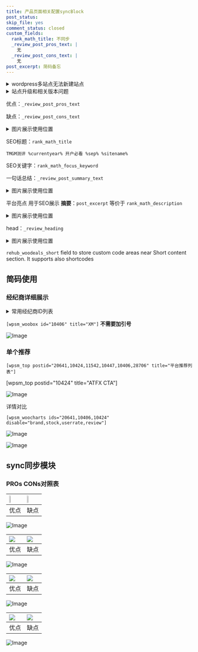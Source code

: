 ```yaml
---
title: 产品页面相关配置syncBlock
post_status: 
skip_file: yes
comment_status: closed
custom_fields:
  rank_math_title: 不同步
  _review_post_pros_text: |
    无
  _review_post_cons_text: |
    无
post_excerpt: 简码备忘
---
```

<details><summary>wordpress多站点无法新建站点</summary>

<li>和报错需要清理cookies一样的原因</li>
<li>wp-config.php里面<code>define( 'SUBDOMAIN_INSTALL', false );//子域名安装</code></li>
<li>新建子站点是用<code>define( 'SUBDOMAIN_INSTALL', true);//子域名安装</code> 完成以后，改成<code>false</code></li>
</details>

<details><summary>站点升级和相关版本问题</summary>

<p>wordpress：5.9.9
woocommerce：7.5.1
出现问题的地方：主题选项里面>><strong>Product layout >>compact style</strong></p>
<p>如何出现没有用过的字段 导致无法保存。先导出配置 然后进行修改，后面再次恢复即可。</p>
<p>出现部分字段无法显示时，需要返回默认布局后，对产品进行保存就好了。</p>
<p></p>
</details>

优点：`_review_post_pros_text`

缺点：`_review_post_cons_text`

<details><summary>图片展示使用位置</summary>

<img src="https://prod-files-secure.s3.us-west-2.amazonaws.com/39ed1227-6d7d-4570-be36-9ccd4a2c4241/f51d3d83-55d4-4bdf-9604-f37ec77ab556/Untitled.png?X-Amz-Algorithm=AWS4-HMAC-SHA256&X-Amz-Content-Sha256=UNSIGNED-PAYLOAD&X-Amz-Credential=ASIAZI2LB466XFUWHJWR%2F20250910%2Fus-west-2%2Fs3%2Faws4_request&X-Amz-Date=20250910T045523Z&X-Amz-Expires=3600&X-Amz-Security-Token=IQoJb3JpZ2luX2VjEHoaCXVzLXdlc3QtMiJHMEUCIEsHuGTQE00WoG46Seg77Zw2hR4n%2FzxsCHkPsR4vigKYAiEAi28gzKHR%2F%2BwJm45ZeI4cryUJhTxDqbKjzdCSHrWz7CgqiAQI4%2F%2F%2F%2F%2F%2F%2F%2F%2F%2F%2FARAAGgw2Mzc0MjMxODM4MDUiDPXTSArB4lNif10HEircA0Fk3ZO0aURrjwSpVPefK6Uf%2Ba4NNImGBQpMn61rO6aPaxzLYcr7iOlJIi5nfM7jo1TH6o7AjdtEonJjOb6emqDMFzl%2FzLniCAz2ULg4AX4D6OxzOoYtWBe42t2X8%2BMa2rlLoHchCXHnic9YdTwlHcCcXz2Fi7roXLqpIMD3rFvYCZyosmfNQRde37W3lBXbJ8a6wV6MWGSEoX6i7A8j9%2FynF89ebsmVVfdBZ564WnVi9HuSpJHqMHrenKCEw%2FNxPNKJ2Nkiq4fi%2BSJ3ZRR%2FcVyonsiKy2Pw2WbvH0PXf5h9iarxsve1SXMX1%2Fl06xYsdSkP4ggtui4haD1%2B7Y%2B3lagK%2BAJuMpU6%2BqTDoR119guLrjgYj4GKoXKqiOQMYmcRfBWb3xXsh5Se1jG5bdCzWRu%2BA%2BmSbw9328cw9U5jSpNc631mHDTdH5nGzsBsczyuJQQSFjXgl1SBENtdYH1HLehHtop6Hb%2BAc1Ad22zqW9aEobtsNZHFr2%2Ff5%2FOTS7TOpzGI7Y%2FXKLZzQKHo%2BQFho1UntLTWgv8KMJ6QluBZpOXgiZQYSafkIAkqTffDq8WRWmbiwgjpzrtz8t27gQRg8GxoN%2FwDWpjGVhlzyQp3dIuGLp3zQAfxm%2FBbOpo%2BMPK0g8YGOqUBXkjItWeYBG8tY%2FJUoCQbSIjYpo6US1ic5JyGIfYAJgzS%2FBglXMwF7Da9zhzMAZyjmqz0T2l%2BXcVbCU0V4dxdPjnQX%2BJH%2B9lGpm3CttullSOdkF0Ma56pT69NndPlmgcj1KbN6fxsihYqLd0n8yT5coe4HNeyMmCoBuJUbTCmpU8z5xy2A9SN34mR4UokbZrj3sypZ%2B0NSmHFUviNT2peSs2p3cIO&X-Amz-Signature=4724c4820413d2da9dbe86a350811a93f2249d74960e7bd9957e568f57707118&X-Amz-SignedHeaders=host&x-amz-checksum-mode=ENABLED&x-id=GetObject" alt="Image">
</details>

SEO标题：`rank_math_title`

`TMGM测评 %currentyear% 开户必看 %sep% %sitename%`

SEO关键字：`rank_math_focus_keyword`

一句话总结：`_review_post_summary_text`

<details><summary>图片展示使用位置</summary>

<img src="https://prod-files-secure.s3.us-west-2.amazonaws.com/39ed1227-6d7d-4570-be36-9ccd4a2c4241/4b96a922-296c-4f4e-8630-d1c870cbce01/Untitled.png?X-Amz-Algorithm=AWS4-HMAC-SHA256&X-Amz-Content-Sha256=UNSIGNED-PAYLOAD&X-Amz-Credential=ASIAZI2LB4665SCMR5Z4%2F20250910%2Fus-west-2%2Fs3%2Faws4_request&X-Amz-Date=20250910T045524Z&X-Amz-Expires=3600&X-Amz-Security-Token=IQoJb3JpZ2luX2VjEHoaCXVzLXdlc3QtMiJGMEQCIGt55zUjstbPo6MXRkL%2Fix6IDCfoVBtonInt%2FNygqxDSAiAgQsqGdi2L0FmHEwp05yedR8cA8WWGqTH%2FJqnIDtxWNCqIBAjj%2F%2F%2F%2F%2F%2F%2F%2F%2F%2F8BEAAaDDYzNzQyMzE4MzgwNSIMJJAIwSAq%2FYjxtElKKtwDezKX1Z58YVes3XUPr4ajnhmyLYeix%2FmwnvTPo6oslq%2F2aJJQbaarre7VW1hGx2GZmqHHawqBJyoVAnZ%2Fzz2W6F8GCV1dYY%2B3aJLvs5Ccv0I5ostmh71Ztid%2Fh05RfecEhe1zYnKBP74iOGPS7rsq%2FAYd4K%2FfyZHgHHM%2FuUZbcwigcqZME6OEmIrmsBcCqyk1lwg6Ymc4Hf9uTdbfY2JTKLnX7vUBxR1cx13jooVeHgU3%2FkSM2N0ojWhdo6O3AuTzUiShOgLXlTGZH3sbPMRDBIwRqKJ1N01qDDZTCft8zyNwY4br7vw52xOTZLGgegBX1H%2FLG7h0hT5%2FYq0DTAU9QDiKhR7NZK5n4Jp9AEHKkNxS1qdX1X42829PR4dP3aWcXvo2LeAVIxF3Yze89YBf6Z4xp5xcVRif54eDfC4RHzFOdyAfdCLw2N6EnjbSTIx%2Fd%2BjSIY9tdMaue%2BfUZZgYamMqx%2BDUUzkhpnmdqR0Cn3FYyao7k%2BSI%2BZqPoAWJYWkdIRLr5mXBJBGX25kC6ev%2B5nXISVdbuYHnthKHq%2FSS4iP14%2F0a607STX90CDEyh%2BK43w5K6ArWKDEZsgpXwM66cDv4Xt3FNYIUQ5sYuO1emP59TlZ3lqCefIUI3aQw%2FraDxgY6pgGffeWgOIW0BgZvAkWYivicGMnwAZQjSrGYePOQliFANEokiVgzm1kEC1Q5n9UFY2nU7I%2BSBDI6iWVdA7q5UXY8N%2FzVeYYlukogCv18QhZC%2B8EQMbx3DB3W91Q8l8y86vwMtnZ5TtErbO5zqgUMBvnfd9LHfEtXj9EOZ3MFFvROg5RtrFHSF3N5uDcvOzVUzvPNIWDlTkrPIzLVl2mXcza%2BhcNFm2hE&X-Amz-Signature=0561cedac46687551bbbb91985e96fc8fcbec1ee70db574c95bd76a68f499371&X-Amz-SignedHeaders=host&x-amz-checksum-mode=ENABLED&x-id=GetObject" alt="Image">
</details>

平台亮点 用于SEO展示 **摘要**：`post_excerpt`  等价于 `rank_math_description`

<details><summary>图片展示使用位置</summary>

<img src="https://prod-files-secure.s3.us-west-2.amazonaws.com/39ed1227-6d7d-4570-be36-9ccd4a2c4241/1ee11f63-b60a-4dfe-a7a7-d58ff23b5d88/Untitled.png?X-Amz-Algorithm=AWS4-HMAC-SHA256&X-Amz-Content-Sha256=UNSIGNED-PAYLOAD&X-Amz-Credential=ASIAZI2LB4667ROQX3TZ%2F20250910%2Fus-west-2%2Fs3%2Faws4_request&X-Amz-Date=20250910T045525Z&X-Amz-Expires=3600&X-Amz-Security-Token=IQoJb3JpZ2luX2VjEHoaCXVzLXdlc3QtMiJGMEQCIA2rOiDm%2FYxv9chh9MPLTZtPQhDr6C85TL0Jk3nFboLgAiAglndFuM5ubVlde6pQ6pTx9cZUmRis%2BE4gn%2F4LZqpKRCqIBAjj%2F%2F%2F%2F%2F%2F%2F%2F%2F%2F8BEAAaDDYzNzQyMzE4MzgwNSIMuHVBVWUwDTsfGG0hKtwD5FY6Y8hbjPCYKj66BC%2FM51rW7awLaXW0XOOT0WXyBfyfqi%2FH%2FDpySZzDMT1YbwWFPDZ1Q6Nxgh2bVDgfvPh4bSdsp0sRAUUv9UFgCbeY3bRIHIhzlF4rwa9qwlwTyYvg2sPDclkB9JEjeR7%2Fj2smZpZEIfOTPR5eDoC5EXNaWMUSjkyaoH0QY2sNGo6De5S%2FxxunVK58d6H09pat3cgzIJtWRM8gNKKNlkSWFJJ07ZiFwf6JYCDQnHN4tQt2TnvwwZtVbi9If%2F6Zxla8VDyDFQuAzG1c1G7GLKwpzTrA9kjN2InCrBfIav0YdlFJyi6ADlM7sigHU5Ec94kydpTEPEQBmIp2if39Kc71WhsnPxqQdHF6aJOgN9fkcUwcjFu4ZtHVZ5g3Pqa4xtaJFEF42s7xzc3DEWSz9qXXS8KMk6MgDwKnHp1%2FD9%2B3kCi%2FN%2BR%2BRlXLZT5E5imLkkxlJQQ7AtHtuD%2FnqEiwG6zzmgTROXJmoRMgAlH%2BIwXjX1oWDxWW0JQeiuJReBiM5e1tak413TdMavCoKXsz1k4EFRuUgbTG%2BMpw8i6k5Q5dy1cHnfg4TtISRUW1J%2F6HMhYCoPBvoCD5R5sYarj6VCozxdQdpt3jUHt9%2Fs01xYGhAacwsbWDxgY6pgFn99rjXzr3XeQvfNl0knYv3LLmh7NXwqqN1K0zC8cOYkiu0TBagOvNlYB1XHP2%2FAup88yrK1ctoxlK9wek2GIvY9KJ4TlteYNHTkeRX%2F9wumefVD0EdBnLf5G9ATMXmJmIeLZ%2BhZUfWc%2Fqmw0RtZgoNhDhvepvKQ%2BWsD5e%2BMPFA6duKGZXRGIT7SvzcI1QzjInfGA7n%2FgNWXtUD%2B%2Bc1NKmK9O40dir&X-Amz-Signature=ca67da568609b9c5d0e53e6268212b27dfe73aaca68068d8e8bc3821c20b8f36&X-Amz-SignedHeaders=host&x-amz-checksum-mode=ENABLED&x-id=GetObject" alt="Image">
<img src="https://prod-files-secure.s3.us-west-2.amazonaws.com/39ed1227-6d7d-4570-be36-9ccd4a2c4241/ad4118b5-78d8-4fbe-801e-3b29b5d99c01/Untitled.png?X-Amz-Algorithm=AWS4-HMAC-SHA256&X-Amz-Content-Sha256=UNSIGNED-PAYLOAD&X-Amz-Credential=ASIAZI2LB4667ROQX3TZ%2F20250910%2Fus-west-2%2Fs3%2Faws4_request&X-Amz-Date=20250910T045525Z&X-Amz-Expires=3600&X-Amz-Security-Token=IQoJb3JpZ2luX2VjEHoaCXVzLXdlc3QtMiJGMEQCIA2rOiDm%2FYxv9chh9MPLTZtPQhDr6C85TL0Jk3nFboLgAiAglndFuM5ubVlde6pQ6pTx9cZUmRis%2BE4gn%2F4LZqpKRCqIBAjj%2F%2F%2F%2F%2F%2F%2F%2F%2F%2F8BEAAaDDYzNzQyMzE4MzgwNSIMuHVBVWUwDTsfGG0hKtwD5FY6Y8hbjPCYKj66BC%2FM51rW7awLaXW0XOOT0WXyBfyfqi%2FH%2FDpySZzDMT1YbwWFPDZ1Q6Nxgh2bVDgfvPh4bSdsp0sRAUUv9UFgCbeY3bRIHIhzlF4rwa9qwlwTyYvg2sPDclkB9JEjeR7%2Fj2smZpZEIfOTPR5eDoC5EXNaWMUSjkyaoH0QY2sNGo6De5S%2FxxunVK58d6H09pat3cgzIJtWRM8gNKKNlkSWFJJ07ZiFwf6JYCDQnHN4tQt2TnvwwZtVbi9If%2F6Zxla8VDyDFQuAzG1c1G7GLKwpzTrA9kjN2InCrBfIav0YdlFJyi6ADlM7sigHU5Ec94kydpTEPEQBmIp2if39Kc71WhsnPxqQdHF6aJOgN9fkcUwcjFu4ZtHVZ5g3Pqa4xtaJFEF42s7xzc3DEWSz9qXXS8KMk6MgDwKnHp1%2FD9%2B3kCi%2FN%2BR%2BRlXLZT5E5imLkkxlJQQ7AtHtuD%2FnqEiwG6zzmgTROXJmoRMgAlH%2BIwXjX1oWDxWW0JQeiuJReBiM5e1tak413TdMavCoKXsz1k4EFRuUgbTG%2BMpw8i6k5Q5dy1cHnfg4TtISRUW1J%2F6HMhYCoPBvoCD5R5sYarj6VCozxdQdpt3jUHt9%2Fs01xYGhAacwsbWDxgY6pgFn99rjXzr3XeQvfNl0knYv3LLmh7NXwqqN1K0zC8cOYkiu0TBagOvNlYB1XHP2%2FAup88yrK1ctoxlK9wek2GIvY9KJ4TlteYNHTkeRX%2F9wumefVD0EdBnLf5G9ATMXmJmIeLZ%2BhZUfWc%2Fqmw0RtZgoNhDhvepvKQ%2BWsD5e%2BMPFA6duKGZXRGIT7SvzcI1QzjInfGA7n%2FgNWXtUD%2B%2Bc1NKmK9O40dir&X-Amz-Signature=3f0e13e60dee0cc25c2cae7afef6983b2b8c4d4d3092dbd8a8c424bfc844463f&X-Amz-SignedHeaders=host&x-amz-checksum-mode=ENABLED&x-id=GetObject" alt="Image">
<img src="https://prod-files-secure.s3.us-west-2.amazonaws.com/39ed1227-6d7d-4570-be36-9ccd4a2c4241/a38cf7c9-a79c-4b64-9e94-13589fe0758b/Untitled.png?X-Amz-Algorithm=AWS4-HMAC-SHA256&X-Amz-Content-Sha256=UNSIGNED-PAYLOAD&X-Amz-Credential=ASIAZI2LB4667ROQX3TZ%2F20250910%2Fus-west-2%2Fs3%2Faws4_request&X-Amz-Date=20250910T045525Z&X-Amz-Expires=3600&X-Amz-Security-Token=IQoJb3JpZ2luX2VjEHoaCXVzLXdlc3QtMiJGMEQCIA2rOiDm%2FYxv9chh9MPLTZtPQhDr6C85TL0Jk3nFboLgAiAglndFuM5ubVlde6pQ6pTx9cZUmRis%2BE4gn%2F4LZqpKRCqIBAjj%2F%2F%2F%2F%2F%2F%2F%2F%2F%2F8BEAAaDDYzNzQyMzE4MzgwNSIMuHVBVWUwDTsfGG0hKtwD5FY6Y8hbjPCYKj66BC%2FM51rW7awLaXW0XOOT0WXyBfyfqi%2FH%2FDpySZzDMT1YbwWFPDZ1Q6Nxgh2bVDgfvPh4bSdsp0sRAUUv9UFgCbeY3bRIHIhzlF4rwa9qwlwTyYvg2sPDclkB9JEjeR7%2Fj2smZpZEIfOTPR5eDoC5EXNaWMUSjkyaoH0QY2sNGo6De5S%2FxxunVK58d6H09pat3cgzIJtWRM8gNKKNlkSWFJJ07ZiFwf6JYCDQnHN4tQt2TnvwwZtVbi9If%2F6Zxla8VDyDFQuAzG1c1G7GLKwpzTrA9kjN2InCrBfIav0YdlFJyi6ADlM7sigHU5Ec94kydpTEPEQBmIp2if39Kc71WhsnPxqQdHF6aJOgN9fkcUwcjFu4ZtHVZ5g3Pqa4xtaJFEF42s7xzc3DEWSz9qXXS8KMk6MgDwKnHp1%2FD9%2B3kCi%2FN%2BR%2BRlXLZT5E5imLkkxlJQQ7AtHtuD%2FnqEiwG6zzmgTROXJmoRMgAlH%2BIwXjX1oWDxWW0JQeiuJReBiM5e1tak413TdMavCoKXsz1k4EFRuUgbTG%2BMpw8i6k5Q5dy1cHnfg4TtISRUW1J%2F6HMhYCoPBvoCD5R5sYarj6VCozxdQdpt3jUHt9%2Fs01xYGhAacwsbWDxgY6pgFn99rjXzr3XeQvfNl0knYv3LLmh7NXwqqN1K0zC8cOYkiu0TBagOvNlYB1XHP2%2FAup88yrK1ctoxlK9wek2GIvY9KJ4TlteYNHTkeRX%2F9wumefVD0EdBnLf5G9ATMXmJmIeLZ%2BhZUfWc%2Fqmw0RtZgoNhDhvepvKQ%2BWsD5e%2BMPFA6duKGZXRGIT7SvzcI1QzjInfGA7n%2FgNWXtUD%2B%2Bc1NKmK9O40dir&X-Amz-Signature=19f3683a9cec73a5690d0f7a6433ae528442d57c143e15816af9439389e3c9e9&X-Amz-SignedHeaders=host&x-amz-checksum-mode=ENABLED&x-id=GetObject" alt="Image">
<img src="https://prod-files-secure.s3.us-west-2.amazonaws.com/39ed1227-6d7d-4570-be36-9ccd4a2c4241/7da6fc1e-d2ac-42ae-8c75-cb5749aa18f6/Untitled.png?X-Amz-Algorithm=AWS4-HMAC-SHA256&X-Amz-Content-Sha256=UNSIGNED-PAYLOAD&X-Amz-Credential=ASIAZI2LB4667ROQX3TZ%2F20250910%2Fus-west-2%2Fs3%2Faws4_request&X-Amz-Date=20250910T045525Z&X-Amz-Expires=3600&X-Amz-Security-Token=IQoJb3JpZ2luX2VjEHoaCXVzLXdlc3QtMiJGMEQCIA2rOiDm%2FYxv9chh9MPLTZtPQhDr6C85TL0Jk3nFboLgAiAglndFuM5ubVlde6pQ6pTx9cZUmRis%2BE4gn%2F4LZqpKRCqIBAjj%2F%2F%2F%2F%2F%2F%2F%2F%2F%2F8BEAAaDDYzNzQyMzE4MzgwNSIMuHVBVWUwDTsfGG0hKtwD5FY6Y8hbjPCYKj66BC%2FM51rW7awLaXW0XOOT0WXyBfyfqi%2FH%2FDpySZzDMT1YbwWFPDZ1Q6Nxgh2bVDgfvPh4bSdsp0sRAUUv9UFgCbeY3bRIHIhzlF4rwa9qwlwTyYvg2sPDclkB9JEjeR7%2Fj2smZpZEIfOTPR5eDoC5EXNaWMUSjkyaoH0QY2sNGo6De5S%2FxxunVK58d6H09pat3cgzIJtWRM8gNKKNlkSWFJJ07ZiFwf6JYCDQnHN4tQt2TnvwwZtVbi9If%2F6Zxla8VDyDFQuAzG1c1G7GLKwpzTrA9kjN2InCrBfIav0YdlFJyi6ADlM7sigHU5Ec94kydpTEPEQBmIp2if39Kc71WhsnPxqQdHF6aJOgN9fkcUwcjFu4ZtHVZ5g3Pqa4xtaJFEF42s7xzc3DEWSz9qXXS8KMk6MgDwKnHp1%2FD9%2B3kCi%2FN%2BR%2BRlXLZT5E5imLkkxlJQQ7AtHtuD%2FnqEiwG6zzmgTROXJmoRMgAlH%2BIwXjX1oWDxWW0JQeiuJReBiM5e1tak413TdMavCoKXsz1k4EFRuUgbTG%2BMpw8i6k5Q5dy1cHnfg4TtISRUW1J%2F6HMhYCoPBvoCD5R5sYarj6VCozxdQdpt3jUHt9%2Fs01xYGhAacwsbWDxgY6pgFn99rjXzr3XeQvfNl0knYv3LLmh7NXwqqN1K0zC8cOYkiu0TBagOvNlYB1XHP2%2FAup88yrK1ctoxlK9wek2GIvY9KJ4TlteYNHTkeRX%2F9wumefVD0EdBnLf5G9ATMXmJmIeLZ%2BhZUfWc%2Fqmw0RtZgoNhDhvepvKQ%2BWsD5e%2BMPFA6duKGZXRGIT7SvzcI1QzjInfGA7n%2FgNWXtUD%2B%2Bc1NKmK9O40dir&X-Amz-Signature=77e7cc176573dba5a67093cc171f587c2f97e26d30f4269b1f2febaf4da60887&X-Amz-SignedHeaders=host&x-amz-checksum-mode=ENABLED&x-id=GetObject" alt="Image">
<img src="https://prod-files-secure.s3.us-west-2.amazonaws.com/39ed1227-6d7d-4570-be36-9ccd4a2c4241/7e97f40a-eaee-47f5-b2f9-475f96808fa7/Untitled.png?X-Amz-Algorithm=AWS4-HMAC-SHA256&X-Amz-Content-Sha256=UNSIGNED-PAYLOAD&X-Amz-Credential=ASIAZI2LB4667ROQX3TZ%2F20250910%2Fus-west-2%2Fs3%2Faws4_request&X-Amz-Date=20250910T045525Z&X-Amz-Expires=3600&X-Amz-Security-Token=IQoJb3JpZ2luX2VjEHoaCXVzLXdlc3QtMiJGMEQCIA2rOiDm%2FYxv9chh9MPLTZtPQhDr6C85TL0Jk3nFboLgAiAglndFuM5ubVlde6pQ6pTx9cZUmRis%2BE4gn%2F4LZqpKRCqIBAjj%2F%2F%2F%2F%2F%2F%2F%2F%2F%2F8BEAAaDDYzNzQyMzE4MzgwNSIMuHVBVWUwDTsfGG0hKtwD5FY6Y8hbjPCYKj66BC%2FM51rW7awLaXW0XOOT0WXyBfyfqi%2FH%2FDpySZzDMT1YbwWFPDZ1Q6Nxgh2bVDgfvPh4bSdsp0sRAUUv9UFgCbeY3bRIHIhzlF4rwa9qwlwTyYvg2sPDclkB9JEjeR7%2Fj2smZpZEIfOTPR5eDoC5EXNaWMUSjkyaoH0QY2sNGo6De5S%2FxxunVK58d6H09pat3cgzIJtWRM8gNKKNlkSWFJJ07ZiFwf6JYCDQnHN4tQt2TnvwwZtVbi9If%2F6Zxla8VDyDFQuAzG1c1G7GLKwpzTrA9kjN2InCrBfIav0YdlFJyi6ADlM7sigHU5Ec94kydpTEPEQBmIp2if39Kc71WhsnPxqQdHF6aJOgN9fkcUwcjFu4ZtHVZ5g3Pqa4xtaJFEF42s7xzc3DEWSz9qXXS8KMk6MgDwKnHp1%2FD9%2B3kCi%2FN%2BR%2BRlXLZT5E5imLkkxlJQQ7AtHtuD%2FnqEiwG6zzmgTROXJmoRMgAlH%2BIwXjX1oWDxWW0JQeiuJReBiM5e1tak413TdMavCoKXsz1k4EFRuUgbTG%2BMpw8i6k5Q5dy1cHnfg4TtISRUW1J%2F6HMhYCoPBvoCD5R5sYarj6VCozxdQdpt3jUHt9%2Fs01xYGhAacwsbWDxgY6pgFn99rjXzr3XeQvfNl0knYv3LLmh7NXwqqN1K0zC8cOYkiu0TBagOvNlYB1XHP2%2FAup88yrK1ctoxlK9wek2GIvY9KJ4TlteYNHTkeRX%2F9wumefVD0EdBnLf5G9ATMXmJmIeLZ%2BhZUfWc%2Fqmw0RtZgoNhDhvepvKQ%2BWsD5e%2BMPFA6duKGZXRGIT7SvzcI1QzjInfGA7n%2FgNWXtUD%2B%2Bc1NKmK9O40dir&X-Amz-Signature=4b2c1eb9a05e93694874b08b345f22893e7286b8cecbb9897c5b45554253be4b&X-Amz-SignedHeaders=host&x-amz-checksum-mode=ENABLED&x-id=GetObject" alt="Image">
</details>

head：`_review_heading`

<details><summary>图片展示使用位置</summary>

<img src="https://prod-files-secure.s3.us-west-2.amazonaws.com/39ed1227-6d7d-4570-be36-9ccd4a2c4241/3a4650ad-9887-415c-889a-edd51fa54f27/Untitled.png?X-Amz-Algorithm=AWS4-HMAC-SHA256&X-Amz-Content-Sha256=UNSIGNED-PAYLOAD&X-Amz-Credential=ASIAZI2LB466VV7HXLWO%2F20250910%2Fus-west-2%2Fs3%2Faws4_request&X-Amz-Date=20250910T045526Z&X-Amz-Expires=3600&X-Amz-Security-Token=IQoJb3JpZ2luX2VjEHoaCXVzLXdlc3QtMiJIMEYCIQCj%2BR0sqs79DkJL0Ym%2BhKa%2BMfl9VS7OHzxzCKQcH7WVtAIhAJE4%2BxGinXFHH9GGvfeg%2BWP6bG8rY3nBT%2F6%2Fe2FZoDKrKogECOP%2F%2F%2F%2F%2F%2F%2F%2F%2F%2FwEQABoMNjM3NDIzMTgzODA1IgyWtKxsVS2CCXGaGbwq3AMQai4xdWeugLpE%2FRRjfnhYvccwe06I88TpMqXaNdPGLz%2F9GDHdaU7mWnPGsH8csDj4DOsCrpo52%2FHTNVLBUxkpOiBt0Q1B5%2BI2M6ycT0l2bKFbmiHS%2B5cngtAT0WijmmRkdeczj0BbG%2BETkZBDPQSAUKHL4vA6K7m%2FJFgXbWBbD5EzXGYY7IMbF1QgLxkG%2FXfxGvT67FljmXgQ7jC5pdx4Rws5yJkBeYLhKWjiFwNMCjxa1%2BGL3%2BQaWzx%2BrQXuO%2FxuO7WXS%2BWALpHxT24u00aWWLuS6D%2BLM0E04zph8flDI%2B3C0Na%2FK9tGMai%2Bru9%2FWLwBkNgzVEUNveUgW4dBRJm%2B63aXxbaRZnD2Lo4qTffKyk%2BRDkfhJW7tPUuGPgS%2FxU9CJN2B6ZlqDJx1YoT93FdK06bREnR%2FcIUmcb5PkOBiJ8VV1VNjQXFjRTjTqIv9OhB9QwYpK3rWM1VVoqYgye2fCHHySke%2Bb%2FaCJqc%2Fk60fuDYU0D7Zc%2FEiISwvpjUMbfop0dDMZClsL1LntSEqv%2B1Y1EnQhr9YNTNcbRdw0ehH2%2BfaW3vL2XaWl38ZApQWcpF%2BxnTWjbdxUtNd3knwKuDVCEqEIKdpTjbzTgpHSyL7sIoOK8%2FBSWQsOw55gzCdtYPGBjqkAYBLiWboCp%2BDh3YTTmJ8iIITxPJO4xEBXOEtcVI5oCd9Tx0843O2EsiczkYXjY%2BleJFnwnKIuhFDixza7OTBjZ1FfbGYgDwWTsKlki4hijdokqfFtopm7p7sNsnERgkh5yCqFUTbIEFdgJiA692RNAR%2BQ%2BiGSxLACsb32u%2BAQBMJdYyKWyDkXfBpWi5QdCYUHZHxm4ciir9nGgYA3RyUrKp6xaVm&X-Amz-Signature=34010d54d30e2a72f31618d5bfd80e0d6cfc17635ec5185ad915955a2b4e0e2b&X-Amz-SignedHeaders=host&x-amz-checksum-mode=ENABLED&x-id=GetObject" alt="Image">
</details>

`rehub_woodeals_short`	field to store custom code areas near Short content section. It supports also shortcodes



## 简码使用

### 经纪商详细展示

<details><summary>常用经纪商ID列表</summary>

<pre><code class="php">嘉盛 ===> 20641  [wpsm_woobox id="20641" title="嘉盛"]
易信easymarkets ===> 11542  [wpsm_woobox id="11542" title="易信easymarkets"]
ATFX外汇 ===> 10424  [wpsm_woobox id="10424" title="ATFX"]
XM ===> 10406  [wpsm_woobox id="10406" title="XM"]
TMGM ===> 29622  [wpsm_woobox id="29622" title="TMGM"]
HYCM ===> 10447  [wpsm_woobox id="10447" title="HYCM"]
fpmarkets澳福外汇 ===> 20639  [wpsm_woobox id="20639" title="fpmarkets澳福外汇"]</code></pre>
</details>

`[wpsm_woobox id="10406" title="XM"]` **不需要加引号**

![Image](https://prod-files-secure.s3.us-west-2.amazonaws.com/39ed1227-6d7d-4570-be36-9ccd4a2c4241/4f898f9d-0fa7-4e43-acd3-ac6bc7be575a/Untitled.png?X-Amz-Algorithm=AWS4-HMAC-SHA256&X-Amz-Content-Sha256=UNSIGNED-PAYLOAD&X-Amz-Credential=ASIAZI2LB4666BGAGYVR%2F20250910%2Fus-west-2%2Fs3%2Faws4_request&X-Amz-Date=20250910T045522Z&X-Amz-Expires=3600&X-Amz-Security-Token=IQoJb3JpZ2luX2VjEHoaCXVzLXdlc3QtMiJHMEUCIBuoJ1bQFTiY5p9U4RrExg%2BH1tfgPW%2F6q3M6AKWoBVG1AiEA02Nsjq4HLhyNDYzWVHvKJoDj7k61pQGlAq2zl8uP5RIqiAQI4%2F%2F%2F%2F%2F%2F%2F%2F%2F%2F%2FARAAGgw2Mzc0MjMxODM4MDUiDIdMEJx4O%2B7qS2t58CrcA9WbmY8o8Bl7CjXUq1UBEZBEnf23qq%2FXgcBDwJ5GbSnATOD3GHAwNsW%2FhnQyyrn8astrfzOpMogod%2Be4CuCO44Fwxwq3I2FOSnCaIcGOqXESHE3IT4dEtg8lHj2W9Z7uW5EC21sXRtCVXySN9y5PcYSyFpHvM%2FLGkf6Jg7BCux05ZuEX4%2FcG2dG1YMXoLfu6c%2FMux07Ji3dOR57zEqa8V3pW29EYg1V89fDp6W2s3ZALGyxPznueSgf785i8wvrAgtW3%2ByOURi9yPYS96S21cRM4aZ%2BswDh0jS6QcHc6aN%2FnrODD%2FhGfZBy8r4iZJFEq9%2BpC7vFNe%2B%2F8YiUg%2BtI5G47w2QV54OSkAKeln3oVvjjYjXUso%2F33wm4yXsaCAA%2BDjX%2B0xRrevC%2BfIlblkCdbgSBULM0PBrk6kBj%2BTfE1MkOnEj9Pn%2FM7K0L2J6qzMIAyJjrzgBAxUac8mAaMEI1PkG8BPNya5GEV8QjTjxJJanekI31amOcXw3jJOlgDLJK0ENMxSu05itKglLfE8LFr3uJdeaiXhhB4c3rbn6TGJVCdqJ5GvC8JONS%2FuERnK3IOF4Ps0l7gI9WZ6bB8C3a5jCUtkMtDnpEhpKzfDjdQ127gLAFdhgheDLe6eQGBMIa1g8YGOqUB%2FC5WB41q3vB94pq2rgrSI6VwLsXTIfp5J4PNT15w%2F3Gdmt1qnWXjk3bB0mp4EG00Tuc3A1QVeXn3Fz%2B38AzK4921F7i8B41OPZdtSn5KqEfUbQ2Ya8z4Mf%2F3Ul4ynhqV3gaNf05d2NPu69hEqbxyzUyaSUMS0RqerspldJxeVs9Dz51JpbEqiziINTzKJkUR7VFPApkFAIRO%2BHuBZWchxl50asZu&X-Amz-Signature=07815b7493245b44e3e419efa9b40e428fa7f26cbedf827ad07548aef3e2c1e3&X-Amz-SignedHeaders=host&x-amz-checksum-mode=ENABLED&x-id=GetObject)

### 单个推荐
`[wpsm_top postid="20641,10424,11542,10447,10406,28706" title="平台推荐列表"]`

[wpsm_top postid="10424" title="ATFX CTA"]

![Image](https://prod-files-secure.s3.us-west-2.amazonaws.com/39ed1227-6d7d-4570-be36-9ccd4a2c4241/5ac620dc-51a8-48b6-b55d-91f47299193c/Untitled.png?X-Amz-Algorithm=AWS4-HMAC-SHA256&X-Amz-Content-Sha256=UNSIGNED-PAYLOAD&X-Amz-Credential=ASIAZI2LB4666BGAGYVR%2F20250910%2Fus-west-2%2Fs3%2Faws4_request&X-Amz-Date=20250910T045522Z&X-Amz-Expires=3600&X-Amz-Security-Token=IQoJb3JpZ2luX2VjEHoaCXVzLXdlc3QtMiJHMEUCIBuoJ1bQFTiY5p9U4RrExg%2BH1tfgPW%2F6q3M6AKWoBVG1AiEA02Nsjq4HLhyNDYzWVHvKJoDj7k61pQGlAq2zl8uP5RIqiAQI4%2F%2F%2F%2F%2F%2F%2F%2F%2F%2F%2FARAAGgw2Mzc0MjMxODM4MDUiDIdMEJx4O%2B7qS2t58CrcA9WbmY8o8Bl7CjXUq1UBEZBEnf23qq%2FXgcBDwJ5GbSnATOD3GHAwNsW%2FhnQyyrn8astrfzOpMogod%2Be4CuCO44Fwxwq3I2FOSnCaIcGOqXESHE3IT4dEtg8lHj2W9Z7uW5EC21sXRtCVXySN9y5PcYSyFpHvM%2FLGkf6Jg7BCux05ZuEX4%2FcG2dG1YMXoLfu6c%2FMux07Ji3dOR57zEqa8V3pW29EYg1V89fDp6W2s3ZALGyxPznueSgf785i8wvrAgtW3%2ByOURi9yPYS96S21cRM4aZ%2BswDh0jS6QcHc6aN%2FnrODD%2FhGfZBy8r4iZJFEq9%2BpC7vFNe%2B%2F8YiUg%2BtI5G47w2QV54OSkAKeln3oVvjjYjXUso%2F33wm4yXsaCAA%2BDjX%2B0xRrevC%2BfIlblkCdbgSBULM0PBrk6kBj%2BTfE1MkOnEj9Pn%2FM7K0L2J6qzMIAyJjrzgBAxUac8mAaMEI1PkG8BPNya5GEV8QjTjxJJanekI31amOcXw3jJOlgDLJK0ENMxSu05itKglLfE8LFr3uJdeaiXhhB4c3rbn6TGJVCdqJ5GvC8JONS%2FuERnK3IOF4Ps0l7gI9WZ6bB8C3a5jCUtkMtDnpEhpKzfDjdQ127gLAFdhgheDLe6eQGBMIa1g8YGOqUB%2FC5WB41q3vB94pq2rgrSI6VwLsXTIfp5J4PNT15w%2F3Gdmt1qnWXjk3bB0mp4EG00Tuc3A1QVeXn3Fz%2B38AzK4921F7i8B41OPZdtSn5KqEfUbQ2Ya8z4Mf%2F3Ul4ynhqV3gaNf05d2NPu69hEqbxyzUyaSUMS0RqerspldJxeVs9Dz51JpbEqiziINTzKJkUR7VFPApkFAIRO%2BHuBZWchxl50asZu&X-Amz-Signature=1a58279c03283f85531a37602491bd1192bacf2092476faee5cd8c113ed0e7ca&X-Amz-SignedHeaders=host&x-amz-checksum-mode=ENABLED&x-id=GetObject)

详情对比

`[wpsm_woocharts ids="20641,10406,10424" disable="brand,stock,userrate,review"]`

![Image](https://prod-files-secure.s3.us-west-2.amazonaws.com/39ed1227-6d7d-4570-be36-9ccd4a2c4241/bf3ba45f-b9f3-4295-8aef-b4a495fd25f4/Untitled.png?X-Amz-Algorithm=AWS4-HMAC-SHA256&X-Amz-Content-Sha256=UNSIGNED-PAYLOAD&X-Amz-Credential=ASIAZI2LB4666BGAGYVR%2F20250910%2Fus-west-2%2Fs3%2Faws4_request&X-Amz-Date=20250910T045522Z&X-Amz-Expires=3600&X-Amz-Security-Token=IQoJb3JpZ2luX2VjEHoaCXVzLXdlc3QtMiJHMEUCIBuoJ1bQFTiY5p9U4RrExg%2BH1tfgPW%2F6q3M6AKWoBVG1AiEA02Nsjq4HLhyNDYzWVHvKJoDj7k61pQGlAq2zl8uP5RIqiAQI4%2F%2F%2F%2F%2F%2F%2F%2F%2F%2F%2FARAAGgw2Mzc0MjMxODM4MDUiDIdMEJx4O%2B7qS2t58CrcA9WbmY8o8Bl7CjXUq1UBEZBEnf23qq%2FXgcBDwJ5GbSnATOD3GHAwNsW%2FhnQyyrn8astrfzOpMogod%2Be4CuCO44Fwxwq3I2FOSnCaIcGOqXESHE3IT4dEtg8lHj2W9Z7uW5EC21sXRtCVXySN9y5PcYSyFpHvM%2FLGkf6Jg7BCux05ZuEX4%2FcG2dG1YMXoLfu6c%2FMux07Ji3dOR57zEqa8V3pW29EYg1V89fDp6W2s3ZALGyxPznueSgf785i8wvrAgtW3%2ByOURi9yPYS96S21cRM4aZ%2BswDh0jS6QcHc6aN%2FnrODD%2FhGfZBy8r4iZJFEq9%2BpC7vFNe%2B%2F8YiUg%2BtI5G47w2QV54OSkAKeln3oVvjjYjXUso%2F33wm4yXsaCAA%2BDjX%2B0xRrevC%2BfIlblkCdbgSBULM0PBrk6kBj%2BTfE1MkOnEj9Pn%2FM7K0L2J6qzMIAyJjrzgBAxUac8mAaMEI1PkG8BPNya5GEV8QjTjxJJanekI31amOcXw3jJOlgDLJK0ENMxSu05itKglLfE8LFr3uJdeaiXhhB4c3rbn6TGJVCdqJ5GvC8JONS%2FuERnK3IOF4Ps0l7gI9WZ6bB8C3a5jCUtkMtDnpEhpKzfDjdQ127gLAFdhgheDLe6eQGBMIa1g8YGOqUB%2FC5WB41q3vB94pq2rgrSI6VwLsXTIfp5J4PNT15w%2F3Gdmt1qnWXjk3bB0mp4EG00Tuc3A1QVeXn3Fz%2B38AzK4921F7i8B41OPZdtSn5KqEfUbQ2Ya8z4Mf%2F3Ul4ynhqV3gaNf05d2NPu69hEqbxyzUyaSUMS0RqerspldJxeVs9Dz51JpbEqiziINTzKJkUR7VFPApkFAIRO%2BHuBZWchxl50asZu&X-Amz-Signature=249b1d39ca5465d048f418d0c250592fb0f0b7995de67cd969887ce8b1cd5d61&X-Amz-SignedHeaders=host&x-amz-checksum-mode=ENABLED&x-id=GetObject)

![Image](https://prod-files-secure.s3.us-west-2.amazonaws.com/39ed1227-6d7d-4570-be36-9ccd4a2c4241/30bc56ef-f383-4b48-9768-2ebc9e436ec0/Untitled.png?X-Amz-Algorithm=AWS4-HMAC-SHA256&X-Amz-Content-Sha256=UNSIGNED-PAYLOAD&X-Amz-Credential=ASIAZI2LB4666BGAGYVR%2F20250910%2Fus-west-2%2Fs3%2Faws4_request&X-Amz-Date=20250910T045522Z&X-Amz-Expires=3600&X-Amz-Security-Token=IQoJb3JpZ2luX2VjEHoaCXVzLXdlc3QtMiJHMEUCIBuoJ1bQFTiY5p9U4RrExg%2BH1tfgPW%2F6q3M6AKWoBVG1AiEA02Nsjq4HLhyNDYzWVHvKJoDj7k61pQGlAq2zl8uP5RIqiAQI4%2F%2F%2F%2F%2F%2F%2F%2F%2F%2F%2FARAAGgw2Mzc0MjMxODM4MDUiDIdMEJx4O%2B7qS2t58CrcA9WbmY8o8Bl7CjXUq1UBEZBEnf23qq%2FXgcBDwJ5GbSnATOD3GHAwNsW%2FhnQyyrn8astrfzOpMogod%2Be4CuCO44Fwxwq3I2FOSnCaIcGOqXESHE3IT4dEtg8lHj2W9Z7uW5EC21sXRtCVXySN9y5PcYSyFpHvM%2FLGkf6Jg7BCux05ZuEX4%2FcG2dG1YMXoLfu6c%2FMux07Ji3dOR57zEqa8V3pW29EYg1V89fDp6W2s3ZALGyxPznueSgf785i8wvrAgtW3%2ByOURi9yPYS96S21cRM4aZ%2BswDh0jS6QcHc6aN%2FnrODD%2FhGfZBy8r4iZJFEq9%2BpC7vFNe%2B%2F8YiUg%2BtI5G47w2QV54OSkAKeln3oVvjjYjXUso%2F33wm4yXsaCAA%2BDjX%2B0xRrevC%2BfIlblkCdbgSBULM0PBrk6kBj%2BTfE1MkOnEj9Pn%2FM7K0L2J6qzMIAyJjrzgBAxUac8mAaMEI1PkG8BPNya5GEV8QjTjxJJanekI31amOcXw3jJOlgDLJK0ENMxSu05itKglLfE8LFr3uJdeaiXhhB4c3rbn6TGJVCdqJ5GvC8JONS%2FuERnK3IOF4Ps0l7gI9WZ6bB8C3a5jCUtkMtDnpEhpKzfDjdQ127gLAFdhgheDLe6eQGBMIa1g8YGOqUB%2FC5WB41q3vB94pq2rgrSI6VwLsXTIfp5J4PNT15w%2F3Gdmt1qnWXjk3bB0mp4EG00Tuc3A1QVeXn3Fz%2B38AzK4921F7i8B41OPZdtSn5KqEfUbQ2Ya8z4Mf%2F3Ul4ynhqV3gaNf05d2NPu69hEqbxyzUyaSUMS0RqerspldJxeVs9Dz51JpbEqiziINTzKJkUR7VFPApkFAIRO%2BHuBZWchxl50asZu&X-Amz-Signature=5f6925853abb80c928ee0a156c96a252d69cc7855f692fc4d91c1b66b28ad88a&X-Amz-SignedHeaders=host&x-amz-checksum-mode=ENABLED&x-id=GetObject)

## sync同步模块

### PROs CONs对照表

| <img src="https://cdn.ifttt.fun/gh/jarlin8/OSS@main/icons/customize/pros.svg" height="auto" width="37.3%"> | <img src="https://cdn.ifttt.fun/gh/jarlin8/OSS@main/icons/customize/cons.svg" height="auto" width="28.8%"> |
| :--- | :--- |
| 优点 | 缺点 |

![Image](https://prod-files-secure.s3.us-west-2.amazonaws.com/39ed1227-6d7d-4570-be36-9ccd4a2c4241/8742b755-dfb5-4004-9a5f-d6e561664bd8/Untitled.png?X-Amz-Algorithm=AWS4-HMAC-SHA256&X-Amz-Content-Sha256=UNSIGNED-PAYLOAD&X-Amz-Credential=ASIAZI2LB4666BGAGYVR%2F20250910%2Fus-west-2%2Fs3%2Faws4_request&X-Amz-Date=20250910T045522Z&X-Amz-Expires=3600&X-Amz-Security-Token=IQoJb3JpZ2luX2VjEHoaCXVzLXdlc3QtMiJHMEUCIBuoJ1bQFTiY5p9U4RrExg%2BH1tfgPW%2F6q3M6AKWoBVG1AiEA02Nsjq4HLhyNDYzWVHvKJoDj7k61pQGlAq2zl8uP5RIqiAQI4%2F%2F%2F%2F%2F%2F%2F%2F%2F%2F%2FARAAGgw2Mzc0MjMxODM4MDUiDIdMEJx4O%2B7qS2t58CrcA9WbmY8o8Bl7CjXUq1UBEZBEnf23qq%2FXgcBDwJ5GbSnATOD3GHAwNsW%2FhnQyyrn8astrfzOpMogod%2Be4CuCO44Fwxwq3I2FOSnCaIcGOqXESHE3IT4dEtg8lHj2W9Z7uW5EC21sXRtCVXySN9y5PcYSyFpHvM%2FLGkf6Jg7BCux05ZuEX4%2FcG2dG1YMXoLfu6c%2FMux07Ji3dOR57zEqa8V3pW29EYg1V89fDp6W2s3ZALGyxPznueSgf785i8wvrAgtW3%2ByOURi9yPYS96S21cRM4aZ%2BswDh0jS6QcHc6aN%2FnrODD%2FhGfZBy8r4iZJFEq9%2BpC7vFNe%2B%2F8YiUg%2BtI5G47w2QV54OSkAKeln3oVvjjYjXUso%2F33wm4yXsaCAA%2BDjX%2B0xRrevC%2BfIlblkCdbgSBULM0PBrk6kBj%2BTfE1MkOnEj9Pn%2FM7K0L2J6qzMIAyJjrzgBAxUac8mAaMEI1PkG8BPNya5GEV8QjTjxJJanekI31amOcXw3jJOlgDLJK0ENMxSu05itKglLfE8LFr3uJdeaiXhhB4c3rbn6TGJVCdqJ5GvC8JONS%2FuERnK3IOF4Ps0l7gI9WZ6bB8C3a5jCUtkMtDnpEhpKzfDjdQ127gLAFdhgheDLe6eQGBMIa1g8YGOqUB%2FC5WB41q3vB94pq2rgrSI6VwLsXTIfp5J4PNT15w%2F3Gdmt1qnWXjk3bB0mp4EG00Tuc3A1QVeXn3Fz%2B38AzK4921F7i8B41OPZdtSn5KqEfUbQ2Ya8z4Mf%2F3Ul4ynhqV3gaNf05d2NPu69hEqbxyzUyaSUMS0RqerspldJxeVs9Dz51JpbEqiziINTzKJkUR7VFPApkFAIRO%2BHuBZWchxl50asZu&X-Amz-Signature=08c12f3f59e77d4c9a8c47cca89dbdd4be99d52787025d2889ff3c2bb74b59a8&X-Amz-SignedHeaders=host&x-amz-checksum-mode=ENABLED&x-id=GetObject)

| <img src="https://cdn.ifttt.fun/gh/jarlin8/OSS@main/icons/customize/pros1.svg" height="auto"> | <img src="https://cdn.ifttt.fun/gh/jarlin8/OSS@main/icons/customize/cons1.svg" height="auto"> |
| :--- | :--- |
| 优点 | 缺点 |

![Image](https://prod-files-secure.s3.us-west-2.amazonaws.com/39ed1227-6d7d-4570-be36-9ccd4a2c4241/806358f8-c9c4-4e17-bb35-c6c76a5397a5/Untitled.png?X-Amz-Algorithm=AWS4-HMAC-SHA256&X-Amz-Content-Sha256=UNSIGNED-PAYLOAD&X-Amz-Credential=ASIAZI2LB4666BGAGYVR%2F20250910%2Fus-west-2%2Fs3%2Faws4_request&X-Amz-Date=20250910T045522Z&X-Amz-Expires=3600&X-Amz-Security-Token=IQoJb3JpZ2luX2VjEHoaCXVzLXdlc3QtMiJHMEUCIBuoJ1bQFTiY5p9U4RrExg%2BH1tfgPW%2F6q3M6AKWoBVG1AiEA02Nsjq4HLhyNDYzWVHvKJoDj7k61pQGlAq2zl8uP5RIqiAQI4%2F%2F%2F%2F%2F%2F%2F%2F%2F%2F%2FARAAGgw2Mzc0MjMxODM4MDUiDIdMEJx4O%2B7qS2t58CrcA9WbmY8o8Bl7CjXUq1UBEZBEnf23qq%2FXgcBDwJ5GbSnATOD3GHAwNsW%2FhnQyyrn8astrfzOpMogod%2Be4CuCO44Fwxwq3I2FOSnCaIcGOqXESHE3IT4dEtg8lHj2W9Z7uW5EC21sXRtCVXySN9y5PcYSyFpHvM%2FLGkf6Jg7BCux05ZuEX4%2FcG2dG1YMXoLfu6c%2FMux07Ji3dOR57zEqa8V3pW29EYg1V89fDp6W2s3ZALGyxPznueSgf785i8wvrAgtW3%2ByOURi9yPYS96S21cRM4aZ%2BswDh0jS6QcHc6aN%2FnrODD%2FhGfZBy8r4iZJFEq9%2BpC7vFNe%2B%2F8YiUg%2BtI5G47w2QV54OSkAKeln3oVvjjYjXUso%2F33wm4yXsaCAA%2BDjX%2B0xRrevC%2BfIlblkCdbgSBULM0PBrk6kBj%2BTfE1MkOnEj9Pn%2FM7K0L2J6qzMIAyJjrzgBAxUac8mAaMEI1PkG8BPNya5GEV8QjTjxJJanekI31amOcXw3jJOlgDLJK0ENMxSu05itKglLfE8LFr3uJdeaiXhhB4c3rbn6TGJVCdqJ5GvC8JONS%2FuERnK3IOF4Ps0l7gI9WZ6bB8C3a5jCUtkMtDnpEhpKzfDjdQ127gLAFdhgheDLe6eQGBMIa1g8YGOqUB%2FC5WB41q3vB94pq2rgrSI6VwLsXTIfp5J4PNT15w%2F3Gdmt1qnWXjk3bB0mp4EG00Tuc3A1QVeXn3Fz%2B38AzK4921F7i8B41OPZdtSn5KqEfUbQ2Ya8z4Mf%2F3Ul4ynhqV3gaNf05d2NPu69hEqbxyzUyaSUMS0RqerspldJxeVs9Dz51JpbEqiziINTzKJkUR7VFPApkFAIRO%2BHuBZWchxl50asZu&X-Amz-Signature=c44fd0b457492f5d5d0c6c10aaceb13311613e12b32b47144a8261872defad27&X-Amz-SignedHeaders=host&x-amz-checksum-mode=ENABLED&x-id=GetObject)

| <img src="https://cdn.ifttt.fun/gh/jarlin8/OSS@main/icons/customize/pros2.svg" height="auto"> | <img src="https://cdn.ifttt.fun/gh/jarlin8/OSS@main/icons/customize/cons2.svg" height="auto"> |
| :--- | :--- |
| 优点 | 缺点 |

![Image](https://prod-files-secure.s3.us-west-2.amazonaws.com/39ed1227-6d7d-4570-be36-9ccd4a2c4241/a9245ec9-70dd-4005-b534-0d54315fc5f3/Untitled.png?X-Amz-Algorithm=AWS4-HMAC-SHA256&X-Amz-Content-Sha256=UNSIGNED-PAYLOAD&X-Amz-Credential=ASIAZI2LB4666BGAGYVR%2F20250910%2Fus-west-2%2Fs3%2Faws4_request&X-Amz-Date=20250910T045522Z&X-Amz-Expires=3600&X-Amz-Security-Token=IQoJb3JpZ2luX2VjEHoaCXVzLXdlc3QtMiJHMEUCIBuoJ1bQFTiY5p9U4RrExg%2BH1tfgPW%2F6q3M6AKWoBVG1AiEA02Nsjq4HLhyNDYzWVHvKJoDj7k61pQGlAq2zl8uP5RIqiAQI4%2F%2F%2F%2F%2F%2F%2F%2F%2F%2F%2FARAAGgw2Mzc0MjMxODM4MDUiDIdMEJx4O%2B7qS2t58CrcA9WbmY8o8Bl7CjXUq1UBEZBEnf23qq%2FXgcBDwJ5GbSnATOD3GHAwNsW%2FhnQyyrn8astrfzOpMogod%2Be4CuCO44Fwxwq3I2FOSnCaIcGOqXESHE3IT4dEtg8lHj2W9Z7uW5EC21sXRtCVXySN9y5PcYSyFpHvM%2FLGkf6Jg7BCux05ZuEX4%2FcG2dG1YMXoLfu6c%2FMux07Ji3dOR57zEqa8V3pW29EYg1V89fDp6W2s3ZALGyxPznueSgf785i8wvrAgtW3%2ByOURi9yPYS96S21cRM4aZ%2BswDh0jS6QcHc6aN%2FnrODD%2FhGfZBy8r4iZJFEq9%2BpC7vFNe%2B%2F8YiUg%2BtI5G47w2QV54OSkAKeln3oVvjjYjXUso%2F33wm4yXsaCAA%2BDjX%2B0xRrevC%2BfIlblkCdbgSBULM0PBrk6kBj%2BTfE1MkOnEj9Pn%2FM7K0L2J6qzMIAyJjrzgBAxUac8mAaMEI1PkG8BPNya5GEV8QjTjxJJanekI31amOcXw3jJOlgDLJK0ENMxSu05itKglLfE8LFr3uJdeaiXhhB4c3rbn6TGJVCdqJ5GvC8JONS%2FuERnK3IOF4Ps0l7gI9WZ6bB8C3a5jCUtkMtDnpEhpKzfDjdQ127gLAFdhgheDLe6eQGBMIa1g8YGOqUB%2FC5WB41q3vB94pq2rgrSI6VwLsXTIfp5J4PNT15w%2F3Gdmt1qnWXjk3bB0mp4EG00Tuc3A1QVeXn3Fz%2B38AzK4921F7i8B41OPZdtSn5KqEfUbQ2Ya8z4Mf%2F3Ul4ynhqV3gaNf05d2NPu69hEqbxyzUyaSUMS0RqerspldJxeVs9Dz51JpbEqiziINTzKJkUR7VFPApkFAIRO%2BHuBZWchxl50asZu&X-Amz-Signature=1fc0b8d4aad745ca60446706de823568973c9d56fd3b50ea6a9956cb1d4b0caa&X-Amz-SignedHeaders=host&x-amz-checksum-mode=ENABLED&x-id=GetObject)

| <img src="https://cdn.ifttt.fun/gh/jarlin8/OSS@main/icons/customize/pros3.svg" height="auto"> | <img src="https://cdn.ifttt.fun/gh/jarlin8/OSS@main/icons/customize/cons3.svg" height="auto"> |
| :--- | :--- |
| 优点 | 缺点 |

![Image](https://prod-files-secure.s3.us-west-2.amazonaws.com/39ed1227-6d7d-4570-be36-9ccd4a2c4241/e1e580a2-2e5c-4780-9ff4-19c318fc2284/Untitled.png?X-Amz-Algorithm=AWS4-HMAC-SHA256&X-Amz-Content-Sha256=UNSIGNED-PAYLOAD&X-Amz-Credential=ASIAZI2LB4666BGAGYVR%2F20250910%2Fus-west-2%2Fs3%2Faws4_request&X-Amz-Date=20250910T045522Z&X-Amz-Expires=3600&X-Amz-Security-Token=IQoJb3JpZ2luX2VjEHoaCXVzLXdlc3QtMiJHMEUCIBuoJ1bQFTiY5p9U4RrExg%2BH1tfgPW%2F6q3M6AKWoBVG1AiEA02Nsjq4HLhyNDYzWVHvKJoDj7k61pQGlAq2zl8uP5RIqiAQI4%2F%2F%2F%2F%2F%2F%2F%2F%2F%2F%2FARAAGgw2Mzc0MjMxODM4MDUiDIdMEJx4O%2B7qS2t58CrcA9WbmY8o8Bl7CjXUq1UBEZBEnf23qq%2FXgcBDwJ5GbSnATOD3GHAwNsW%2FhnQyyrn8astrfzOpMogod%2Be4CuCO44Fwxwq3I2FOSnCaIcGOqXESHE3IT4dEtg8lHj2W9Z7uW5EC21sXRtCVXySN9y5PcYSyFpHvM%2FLGkf6Jg7BCux05ZuEX4%2FcG2dG1YMXoLfu6c%2FMux07Ji3dOR57zEqa8V3pW29EYg1V89fDp6W2s3ZALGyxPznueSgf785i8wvrAgtW3%2ByOURi9yPYS96S21cRM4aZ%2BswDh0jS6QcHc6aN%2FnrODD%2FhGfZBy8r4iZJFEq9%2BpC7vFNe%2B%2F8YiUg%2BtI5G47w2QV54OSkAKeln3oVvjjYjXUso%2F33wm4yXsaCAA%2BDjX%2B0xRrevC%2BfIlblkCdbgSBULM0PBrk6kBj%2BTfE1MkOnEj9Pn%2FM7K0L2J6qzMIAyJjrzgBAxUac8mAaMEI1PkG8BPNya5GEV8QjTjxJJanekI31amOcXw3jJOlgDLJK0ENMxSu05itKglLfE8LFr3uJdeaiXhhB4c3rbn6TGJVCdqJ5GvC8JONS%2FuERnK3IOF4Ps0l7gI9WZ6bB8C3a5jCUtkMtDnpEhpKzfDjdQ127gLAFdhgheDLe6eQGBMIa1g8YGOqUB%2FC5WB41q3vB94pq2rgrSI6VwLsXTIfp5J4PNT15w%2F3Gdmt1qnWXjk3bB0mp4EG00Tuc3A1QVeXn3Fz%2B38AzK4921F7i8B41OPZdtSn5KqEfUbQ2Ya8z4Mf%2F3Ul4ynhqV3gaNf05d2NPu69hEqbxyzUyaSUMS0RqerspldJxeVs9Dz51JpbEqiziINTzKJkUR7VFPApkFAIRO%2BHuBZWchxl50asZu&X-Amz-Signature=efd0f895efac5986a04d1590bd5cd271011b184f1e001c08b336a038afdacbf5&X-Amz-SignedHeaders=host&x-amz-checksum-mode=ENABLED&x-id=GetObject)